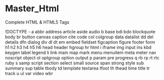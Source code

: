 # Master_Html
Complete HTML &amp; HTML5 Tags

<!-- Creative Connect -->
!DOCTYPE - 
a
abbr
address
article
aside
audio
b
base
bdi
bdo
blockquote
body
br
button
canvas
caption
cite
code
col
colgroup
data
datalist
dd
del
details
dfn
dialog
div
dl
dt
em
embed
fieldset
figcaption
figure
footer
form
h1
h2
h3
h4
h5
h6
head
header
hgroup
hr
html
i
iframe
img
input
ins
kbd
keygen
label
legend
li
link
main
map
mark
menu
menuitem
meta
meter
nav
noscript
object
ol
optgroup
option
output
p
param
pre
progress
q
rb
rp
rt
rtc
ruby
s
samp
script
section
select
small
source
span
strong
style
sub
summary
sup
table
tbody
td
template
textarea
tfoot
th
thead
time
title
tr
track
u
ul
var
video
wbr

